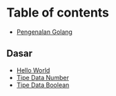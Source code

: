 # Table of contents

* [Pengenalan Golang](README.md)

## Dasar

* [Hello World](dasar/hello-world.md)
* [Tipe Data Number](dasar/tipe-data-number.md)
* [Tipe Data Boolean](dasar/tipe-data-boolean.md)
